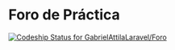 # Foro de Práctica
[ ![Codeship Status for GabrielAttilaLaravel/Foro](https://app.codeship.com/projects/b89ec9c0-ec2a-0136-7732-1e7f26f7d3eb/status?branch=master)](https://app.codeship.com/projects/319972)

